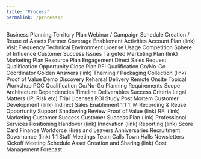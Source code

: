 ```yaml
---
title: "Process"
permalink: /process1/
---
```

Business Planning
  Territory Plan
    Webinar / Campaign Schedule
      Creation / Reuse of Assets
    Partner Coverage
      Enablement Activities
  Account Plan (link)
    Visit Frequency
    Technical Environment
    License Usage
    Competition
    Sphere of Influence
    Customer Success Issues
    Targeted Marketing Plan (link)
  Marketing Plan
    Resource Plan
Engagement
  Direct Sales
    Request
    Qualification
    Opportunity
      Close Plan
      RFI
        Qualification Go/No-Go
        Coordinator
        Golden Answers (link)
        Theming / Packaging
        Collection (link)
      Proof of Value
        Demo
          Discovery
          Reharsal
          Delivery
            Remote
            Onsite
        Topical Workshop
        POC
          Qualification Go/No-Go
          Planning
          Requirements
          Scope
          Architecture
          Dependencies
          Timeline
          Deliverables
          Success Criteria
          Legal Matters (IP, Risk etc)
          Trial Licenses
        ROI Study
        Post Mortem
    Customer Development (link)
  Indirect Sales
    Enablement
      1:1
      1: M
      Recording & Reuse
    Opportunity Support
      Shadowing
      Review Proof of Value (link)
      RFI (link)
  Marketing
  Customer Success
    Customer Success Plan (link)
  Professional Services
    Positioning
    Handover (link)
Innovation (link)
Reporting (link)
  Score Card
  Finance
  Workforce
    Hires and Leavers
    Anniversaries
    Recruitment
Governance (link)
  1:1
  Staff Meetings
  Team Calls
  Town Halls
  Newsletters
  Kickoff
  Meeting Schedule
Asset Creation and Sharing (link)
Cost Management
  Forecast
